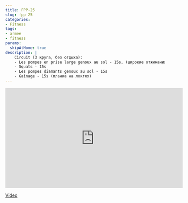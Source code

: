 ```yaml
---
title: FPP-25
slug: fpp-25
categories:
- Fitness
tags:
- armee
- fitness
params:
  skipAtHome: true
description: |
    Circuit (3 круга, без отдыха):
    - Les pompes en prise large genoux au sol - 15s, (широкие отжимания, с колен)
    - Squats - 15s
    - Les pompes diamants genoux au sol - 15s
    - Gainage - 15s (планка на локтях)
---
```

<iframe width="560" height="315" src="https://www.youtube.com/embed/6fAExW_uSEM?si=M93I0Y0P7blWasNW" title="YouTube video player" frameborder="0" allow="accelerometer; autoplay; clipboard-write; encrypted-media; gyroscope; picture-in-picture; web-share" allowfullscreen></iframe>

[Video](https://youtu.be/6fAExW_uSEM?si=M93I0Y0P7blWasNW)
